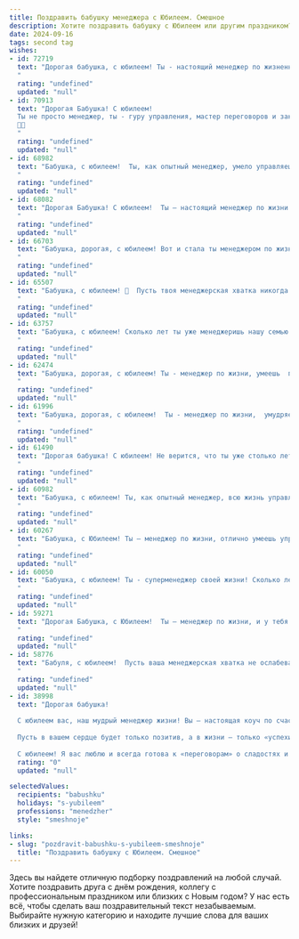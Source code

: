 ```yaml
---
title: Поздравить бабушку менеджера с Юбилеем. Смешное
description: Хотите поздравить бабушку с Юбилеем или другим праздником? Наш ИИ создаст незабываемое поздравление, а вы обязательно выделитесь среди других.  
date: 2024-09-16
tags: second tag
wishes:
- id: 72719
  text: "Дорогая бабушка, с юбилеем! Ты - настоящий менеджер по жизненным вопросам: всегда знаешь, что кому нужно, и как лучше всего все организовать.  Желаем тебе  оставаться такой же энергичной, харизматичной и  с юмором, как всегда! Пусть твоя жизнь будет полна ярких событий и удачных сделок, а внуки  —  главным активом в твоем портфолио! 🎉
  "
  rating: "undefined"
  updated: "null"
- id: 70913
  text: "Дорогая Бабушка! С юбилеем!
  Ты не просто менеджер, ты - гуру управления, мастер переговоров и законодательница мод в семейном бизнесе! Желаем тебе, чтобы твой личный план на ближайшие годы был полон ярких событий, а твои акции всегда росли в цене!
  🎉🥂
  "
  rating: "undefined"
  updated: "null"
- id: 68982
  text: "Бабушка, с юбилеем!  Ты, как опытный менеджер, умело управляешь не только своим хозяйством, но и всей семьей!  Желаем тебе, чтоб дела твои всегда шли в гору, а прибыль от любви внуков росла с космической скоростью!  🎉🎂
  "
  rating: "undefined"
  updated: "null"
- id: 68082
  text: "Дорогая Бабушка! С юбилеем!  Ты – настоящий менеджер по жизни: умеешь организовать любое торжество,  управлять временем так, чтобы и на внуков, и на огород хватало, и всегда знаешь, как договориться с любым \"клиентом\", даже самым капризным! 😜  Будь всегда такой же энергичной,  жизнерадостной и, конечно же, любимой!
  "
  rating: "undefined"
  updated: "null"
- id: 66703
  text: "Бабушка, дорогая, с юбилеем! Вот и стала ты менеджером по жизни - управляешь нами, нами же желанно! И пусть иногда твои \"план-конференции\" заходят слишком далеко, мы всегда знаем, что ты желаешь нам только добра и всегда готова \"закрыть сделку\" по нашей просьбе 😉! Будь здорова, бодра и, конечно, любима!
  "
  rating: "undefined"
  updated: "null"
- id: 65507
  text: "Бабушка, с юбилеем! 🥂  Пусть твоя менеджерская хватка никогда не ослабнет, а подчиненные (то есть, мы) всегда будут в восторге от твоих управленческих решений 😉.  Желаем тебе море позитива, океан  любви и чтобы все твои  \"план-факты\" сбылись! 🎉
  "
  rating: "undefined"
  updated: "null"
- id: 63757
  text: "Бабушка, с юбилеем! Сколько лет ты уже менеджеришь нашу семью -  даешь нам \"свободную кассу\" в виде вкусных обедов, \"закрываешь сделки\" по уборке квартиры и управляешь \"проектом\" под названием \"внуки\"!  Будь здорова и энергична, чтобы еще долго руководить нашей жизнью!
  "
  rating: "undefined"
  updated: "null"
- id: 62474
  text: "Бабушка, дорогая, с юбилеем! Ты - менеджер по жизни, умеешь  продать любую идею, даже \"помыть посуду\"!) Ты всегда знаешь, как  сделать  дело, и как  открыть  сердце! Желаю тебе  прекрасного  настроения,  здоровья  и  чтобы  все  твои  \"продажи\"  были  успешными!
  "
  rating: "undefined"
  updated: "null"
- id: 61996
  text: "Бабушка, дорогая, с юбилеем!  Ты - менеджер по жизни,  умудряешься \"продать\" нам  любую идею, даже самую нелепую. И, конечно,  главный твой продукт - это любовь, которой ты щедро делишься с нами!  Желаем тебе  оставаться такой же  жизнеутверждающей и  \"продаваемой\",  чтобы  внуки и правнуки  с радостью  \"покупались\" на  твою очаровательную улыбку!
  "
  rating: "undefined"
  updated: "null"
- id: 61490
  text: "Дорогая бабушка! С юбилеем! Не верится, что ты уже столько лет управляешь не только семьёй, но и целым отделом! Знаешь, ты – настоящий менеджер по жизни: умеешь организовать,  мотивировать, и даже самых строптивых внуков (ну, почти самых строптивых) умеешь успокоить.  Желаем тебе побольше удачных сделок, интересных проектов и - конечно! -  чтобы  все твои планы реализовывались легко и просто,  как по волшебству!
  "
  rating: "undefined"
  updated: "null"
- id: 60982
  text: "Бабушка, с юбилеем! Ты, как опытный менеджер, всю жизнь управляла нашим семейным бизнесом - выращивала внуков, руководила хозяйством,  заключала выгодные сделки  с магазинами, чтобы закупить самые вкусные продукты! Желаем тебе, чтобы твоя жизнь была полна  ярких  проектов,  счастливых клиентов, и, конечно,  премии  в виде  любви  и  внимания  от  своих  любимых  \"сотрудников\" - внуков! 🎉
  "
  rating: "undefined"
  updated: "null"
- id: 60267
  text: "Бабушка, с Юбилеем! Ты – менеджер по жизни, отлично умеешь управлять не только бюджетом, но и внуками!  Желаем тебе, чтобы только положительные сделки были в твоей жизни, а прибыль – в виде улыбок внуков!
  "
  rating: "undefined"
  updated: "null"
- id: 60050
  text: "Бабушка, с юбилеем! Ты - суперменеджер своей жизни! Сколько лет ты управляешь этой семейной компанией - и все под контролем!  Заказы выполняются идеально,  \"отчеты\" радуют, а \"рынок\"  просто в восторге от твоих \"акций\"  -  мы,  потомки,  процветаем!
  "
  rating: "undefined"
  updated: "null"
- id: 59271
  text: "Дорогая Бабушка, с Юбилеем!  Ты – менеджер по жизни, и у тебя всё всегда под контролем: от внуков до семейного бюджета! 😄 Желаем тебе, чтобы и в дальнейшем всё шло по плану, а все твои \"проекты\" завершались только успехом! 🥳
  "
  rating: "undefined"
  updated: "null"
- id: 58776
  text: "Бабуля, с юбилеем!  Пусть ваша менеджерская хватка не ослабевает, а жизненные сделки всегда приносят прибыль в виде счастья и  радости! 🎉
  "
  rating: "undefined"
  updated: "null"
- id: 38998
  text: "Дорогая бабушка!
  
  С юбилеем вас, наш мудрый менеджер жизни! Вы — настоящая коуч по счастью, а в управлении семейными делами у вас точно есть золотая звезда! Желаю вам в этот особенный день не только находить выход из любых сложностей, но и уметь ставить себе «первый приоритет» — отдых и радость.
  
  Пусть в вашем сердце будет только позитив, а в жизни — только «успехи на всех фронтах»! Чтоб шефство над нами, вашими любимыми внуками, приносило только радость и смех.
  
  С юбилеем! Я вас люблю и всегда готова к «переговорам» о сладостях и прогулках!"
  rating: "0"
  updated: "null"

selectedValues:
  recipients: "babushku"
  holidays: "s-yubileem"
  professions: "menedzher"
  style: "smeshnoje"

links:
- slug: "pozdravit-babushku-s-yubileem-smeshnoje"
  title: "Поздравить бабушку с Юбилеем. Смешное"
---
```


Здесь вы найдете отличную подборку поздравлений на любой случай. 
Хотите поздравить друга с днём рождения, коллегу с профессиональным праздником или близких с Новым годом? У нас есть всё, чтобы сделать ваш поздравительный текст незабываемым. Выбирайте нужную категорию и находите лучшие слова для ваших близких и друзей!
